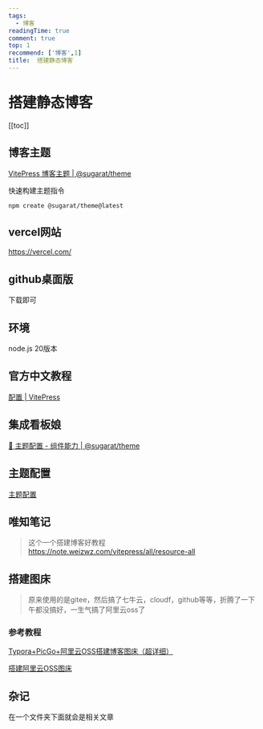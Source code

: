 ```yaml
---
tags:
  - 博客
readingTime: true
comment: true
top: 1
recommend: ['博客',1]
title:  搭建静态博客
---
```


# 搭建静态博客

[[toc]]  

## 博客主题

[VitePress 博客主题 | @sugarat/theme](https://theme.sugarat.top/)

快速构建主题指令

```npm
npm create @sugarat/theme@latest
```
## vercel网站

https://vercel.com/

## github桌面版

下载即可

## 环境

node.js  20版本

## 官方中文教程

[配置 | VitePress](https://vitepress.yiov.top/configuration.html)


## 集成看板娘

[🔧 主题配置 - 组件能力 | @sugarat/theme](https://theme.sugarat.top/config/component.html#oml2d-%E7%9C%8B%E6%9D%BF%E5%A8%98%E9%9B%86%E6%88%90)


## 主题配置

[主题配置](https://theme.sugarat.top/config/frontmatter.html#recommend)

## 唯知笔记
> 这个一个搭建博客好教程
https://note.weizwz.com/vitepress/all/resource-all


## 搭建图床

> 原来使用的是gitee，然后搞了七牛云，cloudf，github等等，折腾了一下午都没搞好，一生气搞了阿里云oss了

### 参考教程

[Typora+PicGo+阿里云OSS搭建博客图床（超详细）](https://blog.csdn.net/muxuen/article/details/122441469)

[搭建阿里云OSS图床](https://www.xiaokaizrk.cn/Java%E5%AD%A6%E4%B9%A0/%E6%90%AD%E5%BB%BA%E9%98%BF%E9%87%8C%E4%BA%91OSS%E5%9B%BE%E5%BA%8A.html)



## 杂记

在一个文件夹下面就会是相关文章









